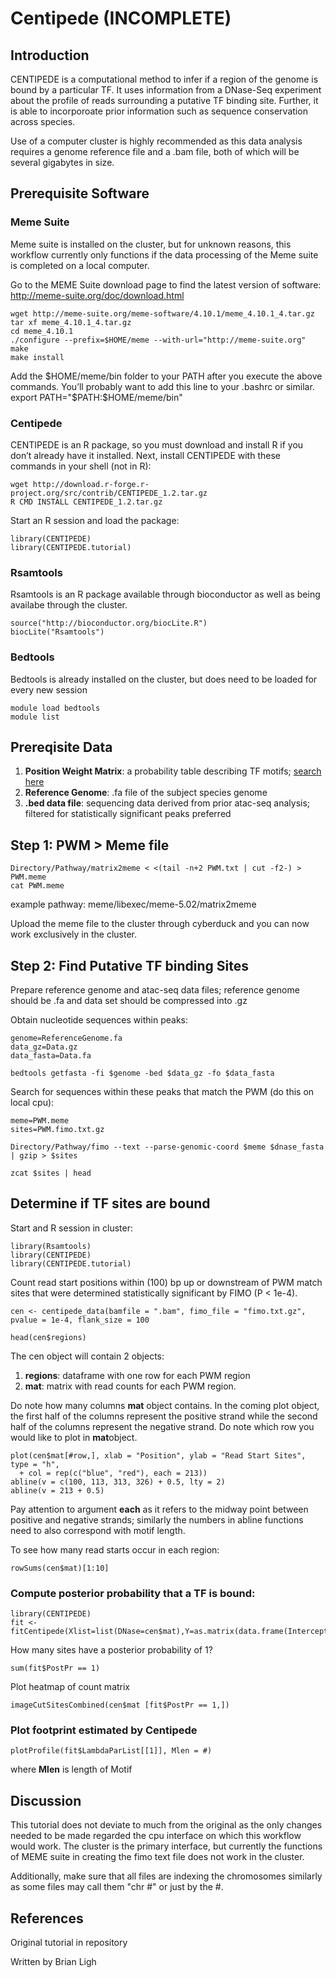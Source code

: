 # Centipede **(INCOMPLETE)**

## Introduction
CENTIPEDE is a computational method to infer if a region of the genome is bound by a particular TF. It uses information from a DNase-Seq experiment about the profile of reads surrounding a putative TF binding site. Further, it is able to incorporoate prior information such as sequence conservation across species.

Use of a computer cluster is highly recommended as this data analysis requires a genome reference file and a .bam file, both of which will be several gigabytes in size. 
## Prerequisite Software

### Meme Suite
Meme suite is installed on the cluster, but for unknown reasons, this workflow currently only functions if the data processing of the Meme suite is completed on a local computer.

Go to the MEME Suite download page to find the latest version of software:
http://meme-suite.org/doc/download.html
```
wget http://meme-suite.org/meme-software/4.10.1/meme_4.10.1_4.tar.gz tar xf meme_4.10.1_4.tar.gz
cd meme_4.10.1
./configure --prefix=$HOME/meme --with-url="http://meme-suite.org"
make
make install
```
Add the $HOME/meme/bin folder to your PATH after you execute the above commands. You’ll probably want
to add this line to your .bashrc or similar. export PATH="$PATH:$HOME/meme/bin"

### Centipede
CENTIPEDE is an R package, so you must download and install R if you don’t already have it installed. Next, install CENTIPEDE with these commands in your shell (not in R):
```
wget http://download.r-forge.r-project.org/src/contrib/CENTIPEDE_1.2.tar.gz 
R CMD INSTALL CENTIPEDE_1.2.tar.gz
```
Start an R session and load the package:
```
library(CENTIPEDE)
library(CENTIPEDE.tutorial)
```

### Rsamtools
Rsamtools is an R package available through bioconductor as well as being availabe through the cluster.
```
source("http://bioconductor.org/biocLite.R")
biocLite("Rsamtools")
```

### Bedtools
Bedtools is already installed on the cluster, but does need to be loaded for every new session
```
module load bedtools
module list
```

## Prereqisite Data
1. **Position Weight Matrix**: a probability table describing TF motifs; [search here](https://ccg.vital-it.ch/pwmtools/pwmbrowse.html)
2. **Reference Genome**: .fa file of the subject species genome
3. **.bed data file**: sequencing data derived from prior atac-seq analysis; filtered for statistically significant peaks preferred

## Step 1: PWM > Meme file
```
Directory/Pathway/matrix2meme < <(tail -n+2 PWM.txt | cut -f2-) > PWM.meme
cat PWM.meme
```
example pathway: meme/libexec/meme-5.02/matrix2meme

Upload the meme file to the cluster through cyberduck and you can now work exclusively in the cluster.

## Step 2: Find Putative TF binding Sites
Prepare reference genome and atac-seq data files; reference genome should be .fa and data set should be compressed into .gz

Obtain nucleotide sequences within peaks:
```
genome=ReferenceGenome.fa
data_gz=Data.gz
data_fasta=Data.fa

bedtools getfasta -fi $genome -bed $data_gz -fo $data_fasta
```

Search for sequences within these peaks that match the PWM (do this on local cpu):
```
meme=PWM.meme
sites=PWM.fimo.txt.gz

Directory/Pathway/fimo --text --parse-genomic-coord $meme $dnase_fasta | gzip > $sites

zcat $sites | head
```

## Determine if TF sites are bound
Start and R session in cluster:
```
library(Rsamtools)
library(CENTIPEDE)
library(CENTIPEDE.tutorial)
```

Count read start positions within (100) bp up or downstream of PWM match sites that were determined statistically significant by FIMO (P < 1e-4).
```
cen <- centipede_data(bamfile = ".bam", fimo_file = "fimo.txt.gz", pvalue = 1e-4, flank_size = 100

head(cen$regions)
```
The cen object will contain 2 objects: 
  1. **regions**: dataframe with one row for each PWM region
  2. **mat**: matrix with read counts for each PWM region.

Do note how many columns **mat** object contains. In the coming plot object, the first half of the columns represent the positive strand while the second half of the columns represent the negative strand.
Do note which row you would like to plot in **mat**object.

```
plot(cen$mat[#row,], xlab = "Position", ylab = "Read Start Sites", type = "h",
  + col = rep(c("blue", "red"), each = 213))
abline(v = c(100, 113, 313, 326) + 0.5, lty = 2)
abline(v = 213 + 0.5)
```
Pay attention to argument **each** as it refers to the midway point between positive and negative strands; similarly the numbers in abline functions need to also correspond with motif length.

To see how many read starts occur in each region:
```
rowSums(cen$mat)[1:10]
```

### Compute posterior probability that a TF is bound:
```
library(CENTIPEDE)
fit <- fitCentipede(Xlist=list(DNase=cen$mat),Y=as.matrix(data.frame(Intercept=rep(1,nrow(cen$mat)))))
```

How many sites have a posterior probability of 1?
```
sum(fit$PostPr == 1)
```

Plot heatmap of count matrix
```
imageCutSitesCombined(cen$mat [fit$PostPr == 1,])
```
### Plot footprint estimated by Centipede
```
plotProfile(fit$LambdaParList[[1]], Mlen = #)
```
where **Mlen** is length of Motif

## Discussion
This tutorial does not deviate to much from the original as the only changes needed to be made regarded the cpu interface on which this workflow would work. The cluster is the primary interface, but currently the functions of MEME suite in creating the fimo text file does not work in the cluster.

Additionally, make sure that all files are indexing the chromosomes similarly as some files may call them "chr #" or just by the #.
## References
Original tutorial in repository

Written by Brian Ligh
